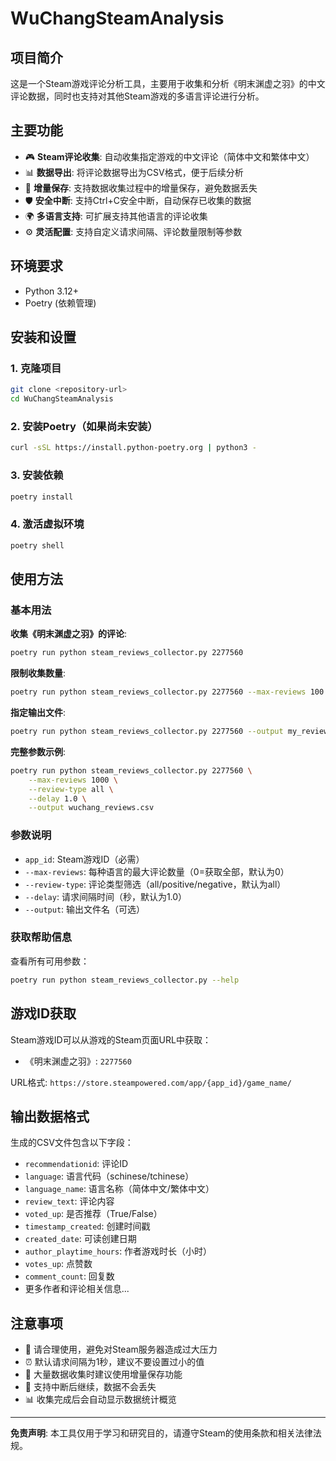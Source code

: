 # WuChangSteamAnalysis

## 项目简介

这是一个Steam游戏评论分析工具，主要用于收集和分析《明末渊虚之羽》的中文评论数据，同时也支持对其他Steam游戏的多语言评论进行分析。

## 主要功能

- 🎮 **Steam评论收集**: 自动收集指定游戏的中文评论（简体中文和繁体中文）
- 📊 **数据导出**: 将评论数据导出为CSV格式，便于后续分析
- 🔄 **增量保存**: 支持数据收集过程中的增量保存，避免数据丢失
- 🛡️ **安全中断**: 支持Ctrl+C安全中断，自动保存已收集的数据
- 🌍 **多语言支持**: 可扩展支持其他语言的评论收集
- ⚙️ **灵活配置**: 支持自定义请求间隔、评论数量限制等参数

## 环境要求

- Python 3.12+
- Poetry (依赖管理)

## 安装和设置

### 1. 克隆项目
```bash
git clone <repository-url>
cd WuChangSteamAnalysis
```

### 2. 安装Poetry（如果尚未安装）
```bash
curl -sSL https://install.python-poetry.org | python3 -
```

### 3. 安装依赖
```bash
poetry install
```

### 4. 激活虚拟环境
```bash
poetry shell
```

## 使用方法

### 基本用法

**收集《明末渊虚之羽》的评论**:
```bash
poetry run python steam_reviews_collector.py 2277560
```

**限制收集数量**:
```bash
poetry run python steam_reviews_collector.py 2277560 --max-reviews 100
```

**指定输出文件**:
```bash
poetry run python steam_reviews_collector.py 2277560 --output my_reviews.csv
```

**完整参数示例**:
```bash
poetry run python steam_reviews_collector.py 2277560 \
    --max-reviews 1000 \
    --review-type all \
    --delay 1.0 \
    --output wuchang_reviews.csv
```

### 参数说明

- `app_id`: Steam游戏ID（必需）
- `--max-reviews`: 每种语言的最大评论数量（0=获取全部，默认为0）
- `--review-type`: 评论类型筛选（all/positive/negative，默认为all）
- `--delay`: 请求间隔时间（秒，默认为1.0）
- `--output`: 输出文件名（可选）

### 获取帮助信息

查看所有可用参数：
```bash
poetry run python steam_reviews_collector.py --help
```

## 游戏ID获取

Steam游戏ID可以从游戏的Steam页面URL中获取：
- 《明末渊虚之羽》: `2277560`

URL格式: `https://store.steampowered.com/app/{app_id}/game_name/`

## 输出数据格式

生成的CSV文件包含以下字段：
- `recommendationid`: 评论ID
- `language`: 语言代码（schinese/tchinese）
- `language_name`: 语言名称（简体中文/繁体中文）
- `review_text`: 评论内容
- `voted_up`: 是否推荐（True/False）
- `timestamp_created`: 创建时间戳
- `created_date`: 可读创建日期
- `author_playtime_hours`: 作者游戏时长（小时）
- `votes_up`: 点赞数
- `comment_count`: 回复数
- 更多作者和评论相关信息...

## 注意事项

- 🚫 请合理使用，避免对Steam服务器造成过大压力
- ⏰ 默认请求间隔为1秒，建议不要设置过小的值
- 💾 大量数据收集时建议使用增量保存功能
- 🔄 支持中断后继续，数据不会丢失
- 📊 收集完成后会自动显示数据统计概览


---

**免责声明**: 本工具仅用于学习和研究目的，请遵守Steam的使用条款和相关法律法规。